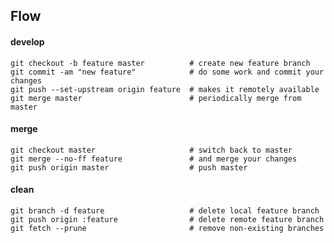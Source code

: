 ## Flow

#### develop

    git checkout -b feature master          # create new feature branch
    git commit -am "new feature"            # do some work and commit your changes
    git push --set-upstream origin feature  # makes it remotely available   
    git merge master                        # periodically merge from master

#### merge

    git checkout master                     # switch back to master
    git merge --no-ff feature               # and merge your changes
    git push origin master                  # push master

#### clean

    git branch -d feature                   # delete local feature branch
    git push origin :feature                # delete remote feature branch
    git fetch --prune                       # remove non-existing branches
